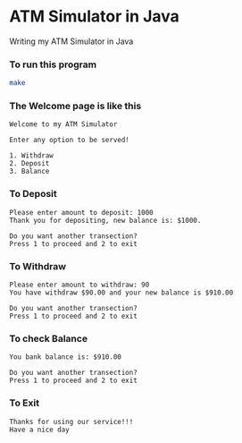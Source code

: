# ATM Simulator in Java

Writing my ATM Simulator in Java

### To run this program
```bash
make
```

### The Welcome page is like this
```
Welcome to my ATM Simulator

Enter any option to be served!

1. Withdraw
2. Deposit
3. Balance

```

### To Deposit

```
Please enter amount to deposit: 1000
Thank you for depositing, new balance is: $1000.

Do you want another transection?
Press 1 to proceed and 2 to exit

```

### To Withdraw

```
Please enter amount to withdraw: 90
You have withdraw $90.00 and your new balance is $910.00

Do you want another transection?
Press 1 to proceed and 2 to exit

```

### To check Balance

```
You bank balance is: $910.00

Do you want another transection?
Press 1 to proceed and 2 to exit

```


### To Exit
```
Thanks for using our service!!! 
Have a nice day
```